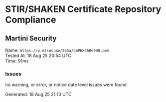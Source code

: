 # STIR/SHAKEN Certificate Repository Compliance

## Martini Security

Name: `https://p.mtsec.me/2e5a/cmPHX3hRe9D0.pem`\
Tested At: 18 Aug 25 20:54 UTC\
Time: 91ms

### Issues

no warning, or error, or notice date level issues were found

Generated: 18 Aug 25 21:13 UTC